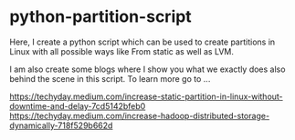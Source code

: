 # python-partition-script
Here, I create a python script which can be used to create partitions in Linux with all possible ways like From static as well as LVM. 

I am also create some blogs where I show you what we exactly does also behind the scene in this script. To learn more go to ...

https://techyday.medium.com/increase-static-partition-in-linux-without-downtime-and-delay-7cd5142bfeb0
https://techyday.medium.com/increase-hadoop-distributed-storage-dynamically-718f529b662d
